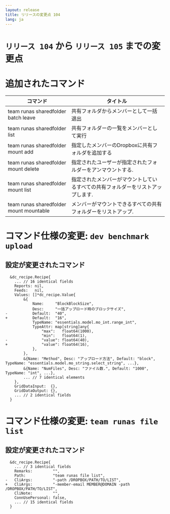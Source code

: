 ```yaml
---
layout: release
title: リリースの変更点 104
lang: ja
---
```


# `リリース 104` から `リリース 105` までの変更点

# 追加されたコマンド

| コマンド                                | タイトル                                                                        |
|-----------------------------------------|---------------------------------------------------------------------------------|
| team runas sharedfolder batch leave     | 共有フォルダからメンバーとして一括退出                                          |
| team runas sharedfolder list            | 共有フォルダーの一覧をメンバーとして実行                                        |
| team runas sharedfolder mount add       | 指定したメンバーのDropboxに共有フォルダを追加する                               |
| team runas sharedfolder mount delete    | 指定されたユーザーが指定されたフォルダーをアンマウントする.                     |
| team runas sharedfolder mount list      | 指定されたメンバーがマウントしているすべての共有フォルダーをリストアップします. |
| team runas sharedfolder mount mountable | メンバーがマウントできるすべての共有フォルダーをリストアップ.                   |

# コマンド仕様の変更: `dev benchmark upload`

## 設定が変更されたコマンド

```
  &dc_recipe.Recipe{
  	... // 16 identical fields
  	Reports: nil,
  	Feeds:   nil,
  	Values: []*dc_recipe.Value{
  		&{
  			Name:     "BlockBlockSize",
  			Desc:     "一括アップロード時のブロックサイズ",
- 			Default:  "40",
+ 			Default:  "16",
  			TypeName: "essentials.model.mo_int.range_int",
  			TypeAttr: map[string]any{
  				"max":   float64(1000),
  				"min":   float64(1),
- 				"value": float64(40),
+ 				"value": float64(16),
  			},
  		},
  		&{Name: "Method", Desc: "アップロード方法", Default: "block", TypeName: "essentials.model.mo_string.select_string", ...},
  		&{Name: "NumFiles", Desc: "ファイル数.", Default: "1000", TypeName: "int", ...},
  		... // 7 identical elements
  	},
  	GridDataInput:  {},
  	GridDataOutput: {},
  	... // 2 identical fields
  }
```
# コマンド仕様の変更: `team runas file list`

## 設定が変更されたコマンド

```
  &dc_recipe.Recipe{
  	... // 3 identical fields
  	Remarks:         "",
  	Path:            "team runas file list",
- 	CliArgs:         "-path /DROPBOX/PATH/TO/LIST",
+ 	CliArgs:         "-member-email MEMBER@DOMAIN -path /DROPBOX/PATH/TO/LIST",
  	CliNote:         "",
  	ConnUsePersonal: false,
  	... // 15 identical fields
  }
```
